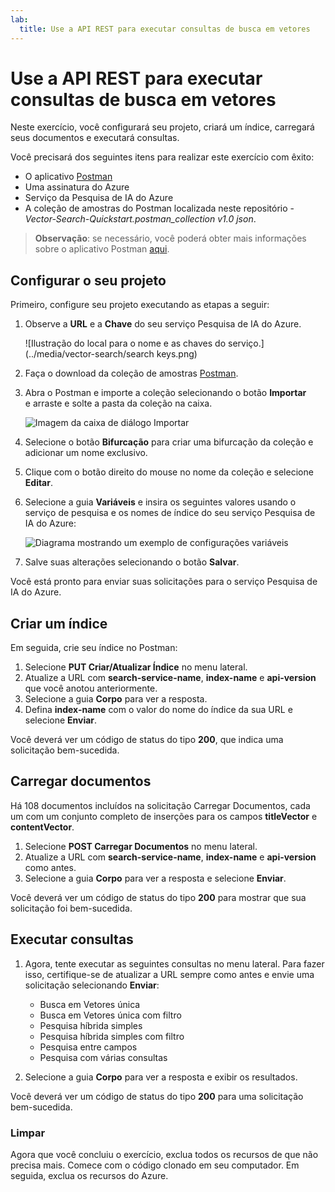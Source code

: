```yaml
---
lab:
  title: Use a API REST para executar consultas de busca em vetores
---
```


# Use a API REST para executar consultas de busca em vetores

Neste exercício, você configurará seu projeto, criará um índice, carregará seus documentos e executará consultas.

Você precisará dos seguintes itens para realizar este exercício com êxito:

- O aplicativo [Postman](https://www.postman.com/downloads/)
- Uma assinatura do Azure
- Serviço da Pesquisa de IA do Azure
- A coleção de amostras do Postman localizada neste repositório - *Vector-Search-Quickstart.postman_collection v1.0 json*.

> **Observação**: se necessário, você poderá obter mais informações sobre o aplicativo Postman [aqui](https://learn.microsoft.com/en-us/azure/search/search-get-started-rest).

## Configurar o seu projeto

Primeiro, configure seu projeto executando as etapas a seguir:

1. Observe a **URL** e a **Chave** do seu serviço Pesquisa de IA do Azure.

    ![Ilustração do local para o nome e as chaves do serviço.](../media/vector-search/search keys.png)

1. Faça o download da coleção de amostras [Postman](https://github.com/MicrosoftLearning/mslearn-knowledge-mining/blob/main/Labfiles/10-vector-search/Vector%20Search.postman_collection%20v1.0.json).
1. Abra o Postman e importe a coleção selecionando o botão **Importar** e arraste e solte a pasta da coleção na caixa.

    ![Imagem da caixa de diálogo Importar](../media/vector-search/import.png)

1. Selecione o botão **Bifurcação** para criar uma bifurcação da coleção e adicionar um nome exclusivo.
1. Clique com o botão direito do mouse no nome da coleção e selecione **Editar**.
1. Selecione a guia **Variáveis** e insira os seguintes valores usando o serviço de pesquisa e os nomes de índice do seu serviço Pesquisa de IA do Azure:

    ![Diagrama mostrando um exemplo de configurações variáveis](../media/vector-search/variables.png)

1. Salve suas alterações selecionando o botão **Salvar**.

Você está pronto para enviar suas solicitações para o serviço Pesquisa de IA do Azure.

## Criar um índice

Em seguida, crie seu índice no Postman:

1. Selecione **PUT Criar/Atualizar Índice** no menu lateral.
1. Atualize a URL com **search-service-name**, **index-name** e **api-version** que você anotou anteriormente.
1. Selecione a guia **Corpo** para ver a resposta.
1. Defina **index-name** com o valor do nome do índice da sua URL e selecione **Enviar**.

Você deverá ver um código de status do tipo **200**, que indica uma solicitação bem-sucedida.

## Carregar documentos

Há 108 documentos incluídos na solicitação Carregar Documentos, cada um com um conjunto completo de inserções para os campos **titleVector** e **contentVector**.

1. Selecione **POST Carregar Documentos** no menu lateral.
1. Atualize a URL com **search-service-name**, **index-name** e **api-version** como antes.
1. Selecione a guia **Corpo** para ver a resposta e selecione **Enviar**.

Você deverá ver um código de status do tipo **200** para mostrar que sua solicitação foi bem-sucedida.

## Executar consultas

1. Agora, tente executar as seguintes consultas no menu lateral. Para fazer isso, certifique-se de atualizar a URL sempre como antes e envie uma solicitação selecionando **Enviar**:

    - Busca em Vetores única
    - Busca em Vetores única com filtro
    - Pesquisa híbrida simples
    - Pesquisa híbrida simples com filtro
    - Pesquisa entre campos
    - Pesquisa com várias consultas

1. Selecione a guia **Corpo** para ver a resposta e exibir os resultados.

Você deverá ver um código de status do tipo **200** para uma solicitação bem-sucedida.

### Limpar

Agora que você concluiu o exercício, exclua todos os recursos de que não precisa mais. Comece com o código clonado em seu computador. Em seguida, exclua os recursos do Azure.
